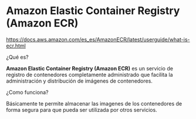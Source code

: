 # Amazon Elastic Container Registry (Amazon ECR)

https://docs.aws.amazon.com/es_es/AmazonECR/latest/userguide/what-is-ecr.html

¿Qué es?

**Amazon Elastic Container Registry (Amazon ECR)** es un servicio de registro de contenedores completamente administrado que facilita la administración y distribución de imágenes de contenedores.

¿Como funciona?

Básicamente te permite almacenar las imagenes de los contenedores de forma segura para que pueda ser utilizada por otros servicios.